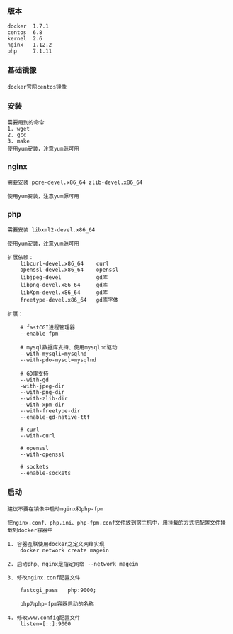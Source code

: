 ### 版本
    
    docker  1.7.1
    centos  6.8
    kernel  2.6
    nginx   1.12.2
    php     7.1.11

### 基础镜像

    docker官网centos镜像
    
### 安装
    
    需要用到的命令
    1. wget
    2. gcc
    3. make
    使用yum安装，注意yum源可用
    
### nginx
    
    需要安装 pcre-devel.x86_64 zlib-devel.x86_64
    
    使用yum安装，注意yum源可用
    
### php
    
    需要安装 libxml2-devel.x86_64
    
    使用yum安装，注意yum源可用
    
    扩展依赖：
        libcurl-devel.x86_64    curl
        openssl-devel.x86_64    openssl
        libjpeg-devel           gd库
        libpng-devel.x86_64     gd库
        libXpm-devel.x86_64     gd库
        freetype-devel.x86_64   gd库字体
        
    扩展：
    
        # fastCGI进程管理器
        --enable-fpm 
        
        # mysql数据库支持、使用mysqlnd驱动
        --with-mysqli=mysqlnd 
        --with-pdo-mysql=mysqlnd 
        
        # GD库支持
        --with-gd 
        -with-jpeg-dir 
        --with-png-dir 
        --with-zlib-dir 
        --with-xpm-dir 
        --with-freetype-dir 
        --enable-gd-native-ttf 
        
        # curl
        --with-curl
        
        # openssl
        --with-openssl
         
        # sockets
        --enable-sockets
        
### 启动
    
    建议不要在镜像中启动nginx和php-fpm
    
    把nginx.conf、php.ini、php-fpm.conf文件放到宿主机中，用挂载的方式把配置文件挂载到docker容器中
    
    1. 容器互联使用docker之定义网络实现
        docker network create magein
         
    2. 启动php、nginx是指定网络 --network magein
     
    3. 修改nginx.conf配置文件
     
        fastcgi_pass   php:9000;
        
        php为php-fpm容器启动的名称
        
    4. 修改www.config配置文件
        listen=[::]:9000
        
        
    
    

